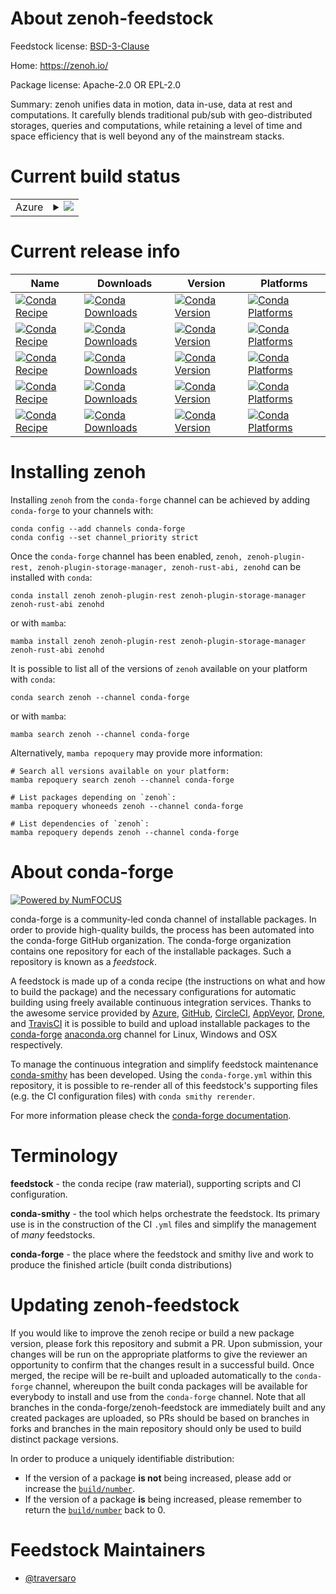 About zenoh-feedstock
=====================

Feedstock license: [BSD-3-Clause](https://github.com/conda-forge/zenoh-feedstock/blob/main/LICENSE.txt)

Home: https://zenoh.io/

Package license: Apache-2.0 OR EPL-2.0

Summary: zenoh unifies data in motion, data in-use, data at rest and computations. It carefully blends traditional pub/sub with geo-distributed storages, queries and computations, while retaining a level of time and space efficiency that is well beyond any of the mainstream stacks.

Current build status
====================


<table>
    
  <tr>
    <td>Azure</td>
    <td>
      <details>
        <summary>
          <a href="https://dev.azure.com/conda-forge/feedstock-builds/_build/latest?definitionId=22713&branchName=main">
            <img src="https://dev.azure.com/conda-forge/feedstock-builds/_apis/build/status/zenoh-feedstock?branchName=main">
          </a>
        </summary>
        <table>
          <thead><tr><th>Variant</th><th>Status</th></tr></thead>
          <tbody><tr>
              <td>linux_64</td>
              <td>
                <a href="https://dev.azure.com/conda-forge/feedstock-builds/_build/latest?definitionId=22713&branchName=main">
                  <img src="https://dev.azure.com/conda-forge/feedstock-builds/_apis/build/status/zenoh-feedstock?branchName=main&jobName=linux&configuration=linux%20linux_64_" alt="variant">
                </a>
              </td>
            </tr><tr>
              <td>linux_aarch64</td>
              <td>
                <a href="https://dev.azure.com/conda-forge/feedstock-builds/_build/latest?definitionId=22713&branchName=main">
                  <img src="https://dev.azure.com/conda-forge/feedstock-builds/_apis/build/status/zenoh-feedstock?branchName=main&jobName=linux&configuration=linux%20linux_aarch64_" alt="variant">
                </a>
              </td>
            </tr><tr>
              <td>linux_ppc64le</td>
              <td>
                <a href="https://dev.azure.com/conda-forge/feedstock-builds/_build/latest?definitionId=22713&branchName=main">
                  <img src="https://dev.azure.com/conda-forge/feedstock-builds/_apis/build/status/zenoh-feedstock?branchName=main&jobName=linux&configuration=linux%20linux_ppc64le_" alt="variant">
                </a>
              </td>
            </tr><tr>
              <td>osx_64</td>
              <td>
                <a href="https://dev.azure.com/conda-forge/feedstock-builds/_build/latest?definitionId=22713&branchName=main">
                  <img src="https://dev.azure.com/conda-forge/feedstock-builds/_apis/build/status/zenoh-feedstock?branchName=main&jobName=osx&configuration=osx%20osx_64_" alt="variant">
                </a>
              </td>
            </tr><tr>
              <td>osx_arm64</td>
              <td>
                <a href="https://dev.azure.com/conda-forge/feedstock-builds/_build/latest?definitionId=22713&branchName=main">
                  <img src="https://dev.azure.com/conda-forge/feedstock-builds/_apis/build/status/zenoh-feedstock?branchName=main&jobName=osx&configuration=osx%20osx_arm64_" alt="variant">
                </a>
              </td>
            </tr><tr>
              <td>win_64</td>
              <td>
                <a href="https://dev.azure.com/conda-forge/feedstock-builds/_build/latest?definitionId=22713&branchName=main">
                  <img src="https://dev.azure.com/conda-forge/feedstock-builds/_apis/build/status/zenoh-feedstock?branchName=main&jobName=win&configuration=win%20win_64_" alt="variant">
                </a>
              </td>
            </tr>
          </tbody>
        </table>
      </details>
    </td>
  </tr>
</table>

Current release info
====================

| Name | Downloads | Version | Platforms |
| --- | --- | --- | --- |
| [![Conda Recipe](https://img.shields.io/badge/recipe-zenoh-green.svg)](https://anaconda.org/conda-forge/zenoh) | [![Conda Downloads](https://img.shields.io/conda/dn/conda-forge/zenoh.svg)](https://anaconda.org/conda-forge/zenoh) | [![Conda Version](https://img.shields.io/conda/vn/conda-forge/zenoh.svg)](https://anaconda.org/conda-forge/zenoh) | [![Conda Platforms](https://img.shields.io/conda/pn/conda-forge/zenoh.svg)](https://anaconda.org/conda-forge/zenoh) |
| [![Conda Recipe](https://img.shields.io/badge/recipe-zenoh--plugin--rest-green.svg)](https://anaconda.org/conda-forge/zenoh-plugin-rest) | [![Conda Downloads](https://img.shields.io/conda/dn/conda-forge/zenoh-plugin-rest.svg)](https://anaconda.org/conda-forge/zenoh-plugin-rest) | [![Conda Version](https://img.shields.io/conda/vn/conda-forge/zenoh-plugin-rest.svg)](https://anaconda.org/conda-forge/zenoh-plugin-rest) | [![Conda Platforms](https://img.shields.io/conda/pn/conda-forge/zenoh-plugin-rest.svg)](https://anaconda.org/conda-forge/zenoh-plugin-rest) |
| [![Conda Recipe](https://img.shields.io/badge/recipe-zenoh--plugin--storage--manager-green.svg)](https://anaconda.org/conda-forge/zenoh-plugin-storage-manager) | [![Conda Downloads](https://img.shields.io/conda/dn/conda-forge/zenoh-plugin-storage-manager.svg)](https://anaconda.org/conda-forge/zenoh-plugin-storage-manager) | [![Conda Version](https://img.shields.io/conda/vn/conda-forge/zenoh-plugin-storage-manager.svg)](https://anaconda.org/conda-forge/zenoh-plugin-storage-manager) | [![Conda Platforms](https://img.shields.io/conda/pn/conda-forge/zenoh-plugin-storage-manager.svg)](https://anaconda.org/conda-forge/zenoh-plugin-storage-manager) |
| [![Conda Recipe](https://img.shields.io/badge/recipe-zenoh--rust--abi-green.svg)](https://anaconda.org/conda-forge/zenoh-rust-abi) | [![Conda Downloads](https://img.shields.io/conda/dn/conda-forge/zenoh-rust-abi.svg)](https://anaconda.org/conda-forge/zenoh-rust-abi) | [![Conda Version](https://img.shields.io/conda/vn/conda-forge/zenoh-rust-abi.svg)](https://anaconda.org/conda-forge/zenoh-rust-abi) | [![Conda Platforms](https://img.shields.io/conda/pn/conda-forge/zenoh-rust-abi.svg)](https://anaconda.org/conda-forge/zenoh-rust-abi) |
| [![Conda Recipe](https://img.shields.io/badge/recipe-zenohd-green.svg)](https://anaconda.org/conda-forge/zenohd) | [![Conda Downloads](https://img.shields.io/conda/dn/conda-forge/zenohd.svg)](https://anaconda.org/conda-forge/zenohd) | [![Conda Version](https://img.shields.io/conda/vn/conda-forge/zenohd.svg)](https://anaconda.org/conda-forge/zenohd) | [![Conda Platforms](https://img.shields.io/conda/pn/conda-forge/zenohd.svg)](https://anaconda.org/conda-forge/zenohd) |

Installing zenoh
================

Installing `zenoh` from the `conda-forge` channel can be achieved by adding `conda-forge` to your channels with:

```
conda config --add channels conda-forge
conda config --set channel_priority strict
```

Once the `conda-forge` channel has been enabled, `zenoh, zenoh-plugin-rest, zenoh-plugin-storage-manager, zenoh-rust-abi, zenohd` can be installed with `conda`:

```
conda install zenoh zenoh-plugin-rest zenoh-plugin-storage-manager zenoh-rust-abi zenohd
```

or with `mamba`:

```
mamba install zenoh zenoh-plugin-rest zenoh-plugin-storage-manager zenoh-rust-abi zenohd
```

It is possible to list all of the versions of `zenoh` available on your platform with `conda`:

```
conda search zenoh --channel conda-forge
```

or with `mamba`:

```
mamba search zenoh --channel conda-forge
```

Alternatively, `mamba repoquery` may provide more information:

```
# Search all versions available on your platform:
mamba repoquery search zenoh --channel conda-forge

# List packages depending on `zenoh`:
mamba repoquery whoneeds zenoh --channel conda-forge

# List dependencies of `zenoh`:
mamba repoquery depends zenoh --channel conda-forge
```


About conda-forge
=================

[![Powered by
NumFOCUS](https://img.shields.io/badge/powered%20by-NumFOCUS-orange.svg?style=flat&colorA=E1523D&colorB=007D8A)](https://numfocus.org)

conda-forge is a community-led conda channel of installable packages.
In order to provide high-quality builds, the process has been automated into the
conda-forge GitHub organization. The conda-forge organization contains one repository
for each of the installable packages. Such a repository is known as a *feedstock*.

A feedstock is made up of a conda recipe (the instructions on what and how to build
the package) and the necessary configurations for automatic building using freely
available continuous integration services. Thanks to the awesome service provided by
[Azure](https://azure.microsoft.com/en-us/services/devops/), [GitHub](https://github.com/),
[CircleCI](https://circleci.com/), [AppVeyor](https://www.appveyor.com/),
[Drone](https://cloud.drone.io/welcome), and [TravisCI](https://travis-ci.com/)
it is possible to build and upload installable packages to the
[conda-forge](https://anaconda.org/conda-forge) [anaconda.org](https://anaconda.org/)
channel for Linux, Windows and OSX respectively.

To manage the continuous integration and simplify feedstock maintenance
[conda-smithy](https://github.com/conda-forge/conda-smithy) has been developed.
Using the ``conda-forge.yml`` within this repository, it is possible to re-render all of
this feedstock's supporting files (e.g. the CI configuration files) with ``conda smithy rerender``.

For more information please check the [conda-forge documentation](https://conda-forge.org/docs/).

Terminology
===========

**feedstock** - the conda recipe (raw material), supporting scripts and CI configuration.

**conda-smithy** - the tool which helps orchestrate the feedstock.
                   Its primary use is in the construction of the CI ``.yml`` files
                   and simplify the management of *many* feedstocks.

**conda-forge** - the place where the feedstock and smithy live and work to
                  produce the finished article (built conda distributions)


Updating zenoh-feedstock
========================

If you would like to improve the zenoh recipe or build a new
package version, please fork this repository and submit a PR. Upon submission,
your changes will be run on the appropriate platforms to give the reviewer an
opportunity to confirm that the changes result in a successful build. Once
merged, the recipe will be re-built and uploaded automatically to the
`conda-forge` channel, whereupon the built conda packages will be available for
everybody to install and use from the `conda-forge` channel.
Note that all branches in the conda-forge/zenoh-feedstock are
immediately built and any created packages are uploaded, so PRs should be based
on branches in forks and branches in the main repository should only be used to
build distinct package versions.

In order to produce a uniquely identifiable distribution:
 * If the version of a package **is not** being increased, please add or increase
   the [``build/number``](https://docs.conda.io/projects/conda-build/en/latest/resources/define-metadata.html#build-number-and-string).
 * If the version of a package **is** being increased, please remember to return
   the [``build/number``](https://docs.conda.io/projects/conda-build/en/latest/resources/define-metadata.html#build-number-and-string)
   back to 0.

Feedstock Maintainers
=====================

* [@traversaro](https://github.com/traversaro/)

